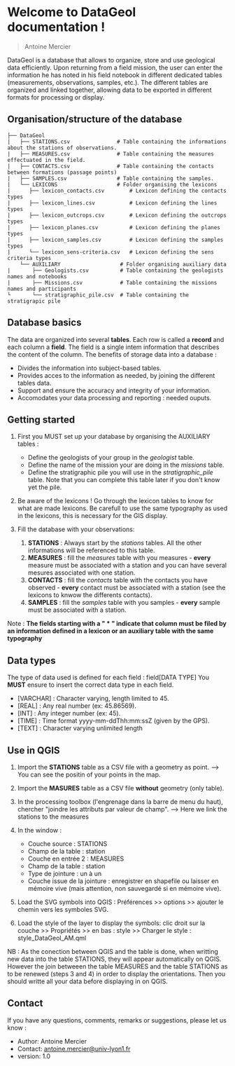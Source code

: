 Welcome to DataGeol documentation !
================================
> Antoine Mercier 

DataGeol is a database that allows to organize, store and use geological data efficiently. Upon returning from a field mission, the user can enter the information he has noted in his field notebook in different dedicated tables (measurements, observations, samples, etc.). The different tables are organized and linked together, allowing data to be exported in different formats for processing or display.

Organisation/structure of the database
--------------------------------------

```
├── DataGeol
|   ├── STATIONS.csv               # Table containing the informations about the stations of observations.
|   ├── MEASURES.csv               # Table containing the measures effectuated in the field.
|   ├── CONTACTS.csv         	   # Table containing the contacts between formations (passage points)
|   ├── SAMPLES.csv         	   # Table containing the samples.
|   └── LEXICONS                   # Folder organising the lexicons
|      ├── lexicon_contacts.csv        # Lexicon defining the contacts types
|      ├── lexicon_lines.csv           # Lexicon defining the lines types
|      ├── lexicon_outcrops.csv        # Lexicon defining the outcrops types
|      ├── lexicon_planes.csv          # Lexicon defining the planes types
|      ├── lexicon_samples.csv         # Lexicon defining the samples types
|      └── lexicon_sens-criteria.csv   # Lexicon defining the sens criteria types
	└── AUXILIARY            		# Folder organising auxiliary data
|   	├── Geologists.csv          # Table containing the geologists names and notebooks
|   	├── Missions.csv            # Table containing the missions names and participants
└   	└── stratigraphic_pile.csv  # Table containing the stratigrapic pile
```

Database basics
----------------

The data are organized into several **tables**. Each row is called a **record** and each column a **field**. The field is a single intem information that describes the content of the column.
The benefits of storage data into a database : 

* Divides the information into subject-based tables. 
* Provides acces to the information as needed, by joining the different tables data. 
* Support and ensure the accuracy and integrity of your information.
* Accomodates your data processing and reporting : needed ouputs. 

Getting started
---------------

1. First you MUST set up your database by organising the AUXILIARY tables : 
	- Define the geologists of your group in the *geologist* table.
	- Define the name of the mission your are doing in the *missions* table.
	- Define the stratigraphic pile you will use in the *stratigraphic_pile* table. Note that you can complete this table later if you don't know yet the pile. 

2. Be aware of the lexicons ! Go through the lexicon tables to know for what are made lexicons. Be carefull to use the same typography as used in the lexicons, this is necessary for the GIS display. 

3. Fill the database with your observations: 
	1. **STATIONS** : Always start by the *stations* tables. All the other informations will be referenced to this table.
	2. **MEASURES** : fill the *measures* table with you measures - **every** measure must be associated with a station and you can have several mesures associated with one station.  
	3. **CONTACTS** : fill the *contacts* table with the contacts you have observed - **every** contact must be associated with a station (see the lexicons to knwow the differents contacts).
	4. **SAMPLES** : fill the *samples* table with you samples - **every** sample must be associated with a station. 

Note : **The fields starting with a " * " indicate that column must be filed by an information defined in a lexicon or an auxiliary table with the same typography**

Data types
---------

The type of data used is defined for each field : field[DATA TYPE]
You **MUST** ensure to insert the correct data type in each field.

- [VARCHAR] : Character varying, length limited to 45.
- [REAL] : Any real number (ex: 45.86569).
- [INT] : Any integer number (ex: 45).
- [TIME] : Time format yyyy-mm-ddThh:mm:ssZ (given by the GPS).
- [TEXT] : Character varying unlimited length

Use in QGIS
-----------

1. Import the **STATIONS** table as a CSV file with a geometry as point. 
	--> You can see the positin of your points in the map. 
2. Import the **MASURES** table as a CSV file **without** geometry (only table).
3. In the processing toolbox (l'engrenage dans la barre de menu du haut), chercher "joindre les attributs par valeur de champ". 
	--> Here we link the stations to the measures
4. In the window : 
	- Couche source : STATIONS
	- Champ de la table : station
	- Couche en entrée 2 : MEASURES
	- Champ de la table : station
	- Type de jointure : un à un 
	- Couche issue de la jointure : enregistrer en shapefile ou laisser en mémoire vive (mais attention, non sauvegardé si en mémoire vive).

5. Load the SVG symbols into QGIS : Préférences >> options >> ajouter le chemin vers les symboles SVG.
6. Load the style of the layer to display the symbols: clic droit sur la couche >> Propriétés >> en bas : style >> Charger le style : style_DataGeol_AM.qml

NB : As the conection between QGIS and the table is done, when writting new data into the table STATIONS, they will appear automatically on QGIS. However the join betweeen the table MEASURES and the table STATIONS as to be renewed (steps 3 and 4) in order to display the orientations. Then you should writte all your data before displaying in on QGIS.

Contact
----------

If you have any questions, comments,  remarks or suggestions, please let us know : 

- Author:	Antoine Mercier
- Contact:	antoine.mercier@univ-lyon1.fr
- version:	1.0
